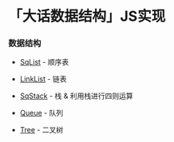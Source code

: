 # 「大话数据结构」JS实现

### 数据结构

- [SqList](SqList) - 顺序表

- [LinkList](LinkList) - 链表

- [SqStack](SqStack) - 栈 & 利用栈进行四则运算

- [Queue](Queue) - 队列

- [Tree](Tree) - 二叉树
